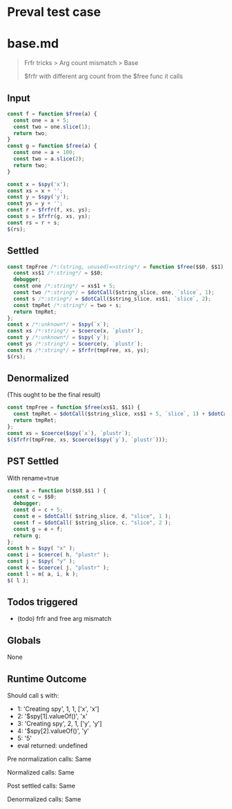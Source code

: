 # Preval test case

# base.md

> Frfr tricks > Arg count mismatch > Base
>
> $frfr with different arg count from the $free func it calls

## Input

`````js filename=intro
const f = function $free(a) {
  const one = a + 5;
  const two = one.slice(1);
  return two;
}
const g = function $free(a) {
  const one = a + 100;
  const two = a.slice(2);
  return two;
}

const x = $spy('x');
const xs = x + '';
const y = $spy('y');
const ys = y + '';
const r = $frfr(f, xs, ys);
const s = $frfr(g, xs, ys);
const rs = r + s;
$(rs);
`````


## Settled


`````js filename=intro
const tmpFree /*:(string, unused)=>string*/ = function $free($$0, $$1) {
  const xs$1 /*:string*/ = $$0;
  debugger;
  const one /*:string*/ = xs$1 + 5;
  const two /*:string*/ = $dotCall($string_slice, one, `slice`, 1);
  const s /*:string*/ = $dotCall($string_slice, xs$1, `slice`, 2);
  const tmpRet /*:string*/ = two + s;
  return tmpRet;
};
const x /*:unknown*/ = $spy(`x`);
const xs /*:string*/ = $coerce(x, `plustr`);
const y /*:unknown*/ = $spy(`y`);
const ys /*:string*/ = $coerce(y, `plustr`);
const rs /*:string*/ = $frfr(tmpFree, xs, ys);
$(rs);
`````


## Denormalized
(This ought to be the final result)

`````js filename=intro
const tmpFree = function $free(xs$1, $$1) {
  const tmpRet = $dotCall($string_slice, xs$1 + 5, `slice`, 1) + $dotCall($string_slice, xs$1, `slice`, 2);
  return tmpRet;
};
const xs = $coerce($spy(`x`), `plustr`);
$($frfr(tmpFree, xs, $coerce($spy(`y`), `plustr`)));
`````


## PST Settled
With rename=true

`````js filename=intro
const a = function b($$0,$$1 ) {
  const c = $$0;
  debugger;
  const d = c + 5;
  const e = $dotCall( $string_slice, d, "slice", 1 );
  const f = $dotCall( $string_slice, c, "slice", 2 );
  const g = e + f;
  return g;
};
const h = $spy( "x" );
const i = $coerce( h, "plustr" );
const j = $spy( "y" );
const k = $coerce( j, "plustr" );
const l = m( a, i, k );
$( l );
`````


## Todos triggered


- (todo) frfr and free arg mismatch


## Globals


None


## Runtime Outcome


Should call `$` with:
 - 1: 'Creating spy', 1, 1, ['x', 'x']
 - 2: '$spy[1].valueOf()', 'x'
 - 3: 'Creating spy', 2, 1, ['y', 'y']
 - 4: '$spy[2].valueOf()', 'y'
 - 5: '5'
 - eval returned: undefined

Pre normalization calls: Same

Normalized calls: Same

Post settled calls: Same

Denormalized calls: Same
